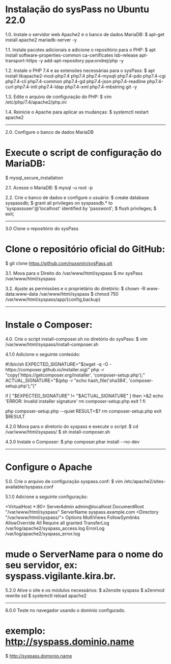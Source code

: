 
# Instalação do sysPass no Ubuntu 22.0


1.0. Instale o servidor web Apache2 e o banco de dados MariaDB:
$ apt-get install apache2 mariadb-server -y


1.1. Instale pacotes adicionais e adicione o repositório para o PHP:
$ apt install software-properties-common ca-certificates lsb-release apt-transport-https -y
add-apt-repository ppa:ondrej/php -y


1.2. Instale o PHP 7.4 e as extensões necessárias para o sysPass:
$ apt install libapache2-mod-php7.4 php7.4 php7.4-mysqli php7.4-pdo php7.4-cgi php7.4-cli php7.4-common php7.4-gd php7.4-json php7.4-readline php7.4-curl php7.4-intl php7.4-ldap php7.4-xml php7.4-mbstring git -y


1.3. Edite o arquivo de configuração do PHP:
$ vim /etc/php/7.4/apache2/php.ini


1.4. Reinicie o Apache para aplicar as mudanças:
$ systemctl restart apache2

---

2.0. Configure o banco de dados MariaDB

# Execute o script de configuração do MariaDB:
$ mysql_secure_installation


2.1. Acesse o MariaDB:
$ mysql -u root -p

2.2. Crie o banco de dados e configure o usuário:
$ create database syspassdb;
$ grant all privileges on syspassdb.* to 'syspassuser'@'localhost' identified by 'password';
$ flush privileges;
$ exit;

---

3.0 Clone o repositório do sysPass
# Clone o repositório oficial do GitHub:
$ git clone https://github.com/nuxsmin/sysPass.git

3.1. Mova para o Direito do /var/www/html/syspass
$ mv sysPass /var/www/html/syspass

3.2. Ajuste as permissões e o proprietário do diretório:
$ chown -R www-data:www-data /var/www/html/syspass
$ chmod 750 /var/www/html/syspass/app/{config,backup}

---

# Instale o Composer:
4.0. Crie o script install-composer.sh no diretório do sysPass:
$ vim /var/www/html/syspass/install-composer.sh

4.1.0 Adicione o seguinte conteúdo:


#!/bin/sh
EXPECTED_SIGNATURE="$(wget -q -O - https://composer.github.io/installer.sig)"
php -r "copy('https://getcomposer.org/installer', 'composer-setup.php');"
ACTUAL_SIGNATURE="$(php -r "echo hash_file('sha384', 'composer-setup.php');")"

if [ "$EXPECTED_SIGNATURE" != "$ACTUAL_SIGNATURE" ]
then
    >&2 echo 'ERROR: Invalid installer signature'
    rm composer-setup.php
    exit 1
fi

php composer-setup.php --quiet
RESULT=$?
rm composer-setup.php
exit $RESULT


4.2.0 Mova para o diretorio do syspass e execute o script:
$ cd /var/www/html/syspass/
$ sh install-composer.sh

4.3.0 Instale o Composer:
$ php composer.phar install --no-dev


---

# Configure o Apache
5.0. Crie o arquivo de configuração syspass.conf:
$ vim /etc/apache2/sites-available/syspass.conf

5.1.0 Adicione a seguinte configuração: 

<VirtualHost *:80>
    ServerAdmin admin@localhost
    DocumentRoot "/var/www/html/syspass"
    ServerName syspass.example.com
    <Directory "/var/www/html/syspass/">
        Options MultiViews FollowSymlinks
        AllowOverride All
        Require all granted
    </Directory>
    TransferLog /var/log/apache2/syspass_access.log
    ErrorLog /var/log/apache2/syspass_error.log
</VirtualHost>

# mude o ServerName para o nome do seu servidor, ex: syspass.vigilante.kira.br.

5.2.0 Ative o site e os módulos necessários:
$ a2ensite syspass
$ a2enmod rewrite ssl
$ systemctl reload apache2


---

6.0.0 Teste no navegador usando o dominio configurado.
# exemplo: http://syspass.dominio.name
$ http://syspass.domonio.name

